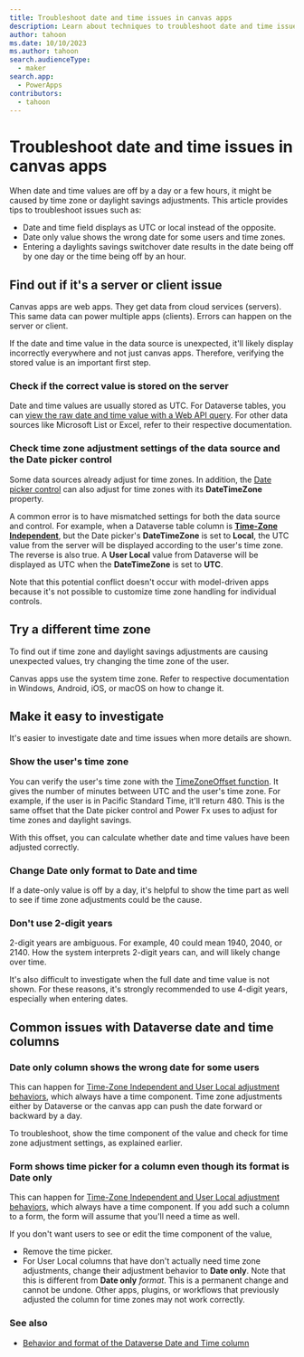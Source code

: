 ```yaml
---
title: Troubleshoot date and time issues in canvas apps
description: Learn about techniques to troubleshoot date and time issues in canvas apps.
author: tahoon
ms.date: 10/10/2023
ms.author: tahoon
search.audienceType: 
  - maker
search.app: 
  - PowerApps
contributors:
  - tahoon
---
```


# Troubleshoot date and time issues in canvas apps

When date and time values are off by a day or a few hours, it might be caused by time zone or daylight savings adjustments. This article provides tips to troubleshoot issues such as:

- Date and time field displays as UTC or local instead of the opposite.
- Date only value shows the wrong date for some users and time zones.
- Entering a daylights savings switchover date results in the date being off by one day or the time being off by an hour.

## Find out if it's a server or client issue

Canvas apps are web apps. They get data from cloud services (servers). This same data can power multiple apps (clients). Errors can happen on the server or client.

If the date and time value in the data source is unexpected, it'll likely display incorrectly everywhere and not just canvas apps. Therefore, verifying the stored value is an important first step.

### Check if the correct value is stored on the server

Date and time values are usually stored as UTC. For Dataverse tables, you can [view the raw date and time value with a Web API query](troubleshoot-model-driven-app-date-time-issues#check-if-the-correct-value-is-stored-on-the-server). For other data sources like Microsoft List or Excel, refer to their respective documentation.

### Check time zone adjustment settings of the data source and the Date picker control

Some data sources already adjust for time zones. In addition, the [Date picker control](/power-apps/maker/canvas-apps/controls/control-date-picker) can also adjust for time zones with its **DateTimeZone** property.

A common error is to have mismatched settings for both the data source and control. For example, when a Dataverse table column is **[Time-Zone Independent](/power-apps/maker/data-platform/behavior-format-date-time-field#date-and-time-column-behavior-and-format)**, but the Date picker's **DateTimeZone** is set to **Local**, the UTC value from the server will be displayed according to the user's time zone. The reverse is also true. A **User Local** value from Dataverse will be displayed as UTC when the **DateTimeZone** is set to **UTC**. 

Note that this potential conflict doesn't occur with model-driven apps because it's not possible to customize time zone handling for individual controls.


## Try a different time zone

To find out if time zone and daylight savings adjustments are causing unexpected values, try changing the time zone of the user.

Canvas apps use the system time zone. Refer to respective documentation in Windows, Android, iOS, or macOS on how to change it.


## Make it easy to investigate

It's easier to investigate date and time issues when more details are shown.

### Show the user's time zone

You can verify the user's time zone with the [TimeZoneOffset function](/power-platform/power-fx/reference/function-dateadd-datediff). It gives the number of minutes between UTC and the user's time zone. For example, if the user is in Pacific Standard Time, it'll return 480. This is the same offset that the Date picker control and Power Fx uses to adjust for time zones and daylight savings.

With this offset, you can calculate whether date and time values have been adjusted correctly.

### Change Date only format to Date and time

If a date-only value is off by a day, it's helpful to show the time part as well to see if time zone adjustments could be the cause.

### Don't use 2-digit years

2-digit years are ambiguous. For example, 40 could mean 1940, 2040, or 2140. How the system interprets 2-digit years can, and will likely change over time.

It's also difficult to investigate when the full date and time value is not shown. For these reasons, it's strongly recommended to use 4-digit years, especially when entering dates.


## Common issues with Dataverse date and time columns

### Date only column shows the wrong date for some users

This can happen for [Time-Zone Independent and User Local adjustment behaviors](/power-apps/maker/data-platform/behavior-format-date-time-field#date-and-time-column-behavior-and-format), which always have a time component. Time zone adjustments either by Dataverse or the canvas app can push the date forward or backward by a day.

To troubleshoot, show the time component of the value and check for time zone adjustment settings, as explained earlier.

### Form shows time picker for a column even though its format is Date only

This can happen for [Time-Zone Independent and User Local adjustment behaviors](/power-apps/maker/data-platform/behavior-format-date-time-field#date-and-time-column-behavior-and-format), which always have a time component. If you add such a column to a form, the form will assume that you'll need a time as well.

If you don't want users to see or edit the time component of the value,

* Remove the time picker.
* For User Local columns that have don't actually need time zone adjustments, change their adjustment behavior to **Date only**. Note that this is different from **Date only** _format_. This is a permanent change and cannot be undone. Other apps, plugins, or workflows that previously adjusted the column for time zones may not work correctly.


### See also

- [Behavior and format of the Dataverse Date and Time column](/power-apps/maker/data-platform/behavior-format-date-time-field)
